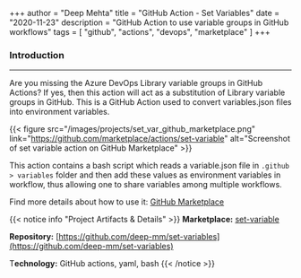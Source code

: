 +++
author = "Deep Mehta"
title = "GitHub Action - Set Variables"
date = "2020-11-23"
description = "GitHub Action to use variable groups in GitHub workflows"
tags = [
    "github",
    "actions",
    "devops",
    "marketplace"
]
+++

### Introduction

---

Are you missing the Azure DevOps Library variable groups in GitHub Actions? If yes, then this action will act as a substitution of Library variable groups in GitHub.
This is a GitHub Action used to convert variables.json files into environment variables.

{{< figure src="/images/projects/set_var_github_marketplace.png" link="https://github.com/marketplace/actions/set-variable" alt="Screenshot of set variable action on GitHub Marketplace" >}}

This action contains a bash script which reads a variable.json file in `.github > variables` folder and then add these values as environment variables in workflow, thus allowing one to share variables among multiple workflows.

Find more details about how to use it: [GitHub Marketplace](https://github.com/marketplace/actions/set-variable)

{{< notice info "Project Artifacts & Details" >}}
**Marketplace:** [set-variable](https://github.com/marketplace/actions/set-variable)

**Repository:** [https://github.com/deep-mm/set-variables](https://github.com/deep-mm/set-variables)

T**echnology:** GitHub actions, yaml, bash
{{< /notice >}}
